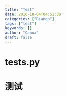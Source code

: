 ```yaml
---
title: "Test"
date: 2016-10-04T04:51:30
categories: ["Django"]
tags: ["test"]
keywords: []
author: "Canux"
draft: false
---
```


# tests.py

# 测试
